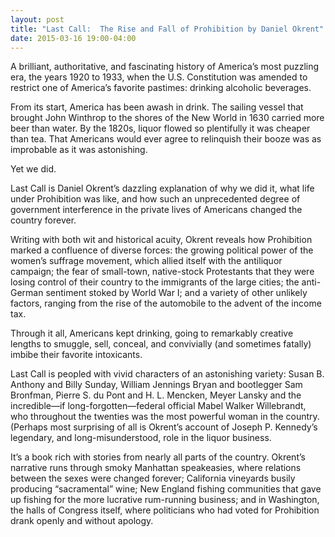 ```yaml
---
layout: post
title: "Last Call:  The Rise and Fall of Prohibition by Daniel Okrent"
date: 2015-03-16 19:00-04:00
---
```

A brilliant, authoritative, and fascinating history of America’s most puzzling era, the years 1920 to 1933, when the U.S. Constitution was amended to restrict one of America’s favorite pastimes: drinking alcoholic beverages.

From its start, America has been awash in drink. The sailing vessel that brought John Winthrop to the shores of the New World in 1630 carried more beer than water. By the 1820s, liquor flowed so plentifully it was cheaper than tea. That Americans would ever agree to relinquish their booze was as improbable as it was astonishing.

Yet we did.

Last Call is Daniel Okrent’s dazzling explanation of why we did it, what life under Prohibition was like, and how such an unprecedented degree of government interference in the private lives of Americans changed the country forever.

Writing with both wit and historical acuity, Okrent reveals how Prohibition marked a confluence of diverse forces: the growing political power of the women’s suffrage movement, which allied itself with the antiliquor campaign; the fear of small-town, native-stock Protestants that they were losing control of their country to the immigrants of the large cities; the anti-German sentiment stoked by World War I; and a variety of other unlikely factors, ranging from the rise of the automobile to the advent of the income tax.

Through it all, Americans kept drinking, going to remarkably creative lengths to smuggle, sell, conceal, and convivially (and sometimes fatally) imbibe their favorite intoxicants.

Last Call is peopled with vivid characters of an astonishing variety: Susan B. Anthony and Billy Sunday, William Jennings Bryan and bootlegger Sam Bronfman, Pierre S. du Pont and H. L. Mencken, Meyer Lansky and the incredible—if long-forgotten—federal official Mabel Walker Willebrandt, who throughout the twenties was the most powerful woman in the country. (Perhaps most surprising of all is Okrent’s account of Joseph P. Kennedy’s legendary, and long-misunderstood, role in the liquor business.

It’s a book rich with stories from nearly all parts of the country. Okrent’s narrative runs through smoky Manhattan speakeasies, where relations between the sexes were changed forever; California vineyards busily producing “sacramental” wine; New England fishing communities that gave up fishing for the more lucrative rum-running business; and in Washington, the halls of Congress itself, where politicians who had voted for Prohibition drank openly and without apology.
